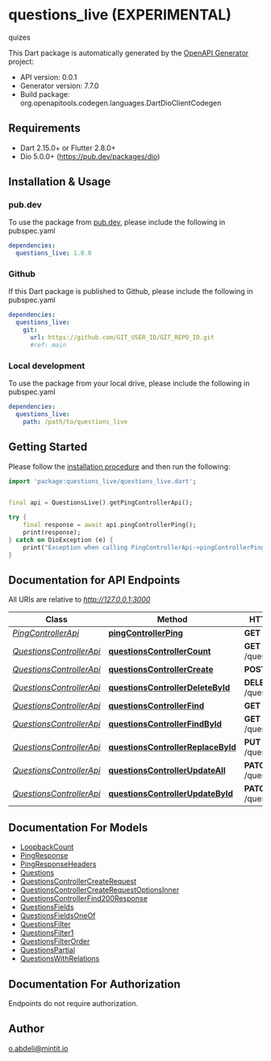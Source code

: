 # questions_live (EXPERIMENTAL)
quizes

This Dart package is automatically generated by the [OpenAPI Generator](https://openapi-generator.tech) project:

- API version: 0.0.1
- Generator version: 7.7.0
- Build package: org.openapitools.codegen.languages.DartDioClientCodegen

## Requirements

* Dart 2.15.0+ or Flutter 2.8.0+
* Dio 5.0.0+ (https://pub.dev/packages/dio)

## Installation & Usage

### pub.dev
To use the package from [pub.dev](https://pub.dev), please include the following in pubspec.yaml
```yaml
dependencies:
  questions_live: 1.0.0
```

### Github
If this Dart package is published to Github, please include the following in pubspec.yaml
```yaml
dependencies:
  questions_live:
    git:
      url: https://github.com/GIT_USER_ID/GIT_REPO_ID.git
      #ref: main
```

### Local development
To use the package from your local drive, please include the following in pubspec.yaml
```yaml
dependencies:
  questions_live:
    path: /path/to/questions_live
```

## Getting Started

Please follow the [installation procedure](#installation--usage) and then run the following:

```dart
import 'package:questions_live/questions_live.dart';


final api = QuestionsLive().getPingControllerApi();

try {
    final response = await api.pingControllerPing();
    print(response);
} catch on DioException (e) {
    print("Exception when calling PingControllerApi->pingControllerPing: $e\n");
}

```

## Documentation for API Endpoints

All URIs are relative to *http://127.0.0.1:3000*

Class | Method | HTTP request | Description
------------ | ------------- | ------------- | -------------
[*PingControllerApi*](doc/PingControllerApi.md) | [**pingControllerPing**](doc/PingControllerApi.md#pingcontrollerping) | **GET** /ping | 
[*QuestionsControllerApi*](doc/QuestionsControllerApi.md) | [**questionsControllerCount**](doc/QuestionsControllerApi.md#questionscontrollercount) | **GET** /questions/count | 
[*QuestionsControllerApi*](doc/QuestionsControllerApi.md) | [**questionsControllerCreate**](doc/QuestionsControllerApi.md#questionscontrollercreate) | **POST** /questions | 
[*QuestionsControllerApi*](doc/QuestionsControllerApi.md) | [**questionsControllerDeleteById**](doc/QuestionsControllerApi.md#questionscontrollerdeletebyid) | **DELETE** /questions/{id} | 
[*QuestionsControllerApi*](doc/QuestionsControllerApi.md) | [**questionsControllerFind**](doc/QuestionsControllerApi.md#questionscontrollerfind) | **GET** /questions | 
[*QuestionsControllerApi*](doc/QuestionsControllerApi.md) | [**questionsControllerFindById**](doc/QuestionsControllerApi.md#questionscontrollerfindbyid) | **GET** /questions/{id} | 
[*QuestionsControllerApi*](doc/QuestionsControllerApi.md) | [**questionsControllerReplaceById**](doc/QuestionsControllerApi.md#questionscontrollerreplacebyid) | **PUT** /questions/{id} | 
[*QuestionsControllerApi*](doc/QuestionsControllerApi.md) | [**questionsControllerUpdateAll**](doc/QuestionsControllerApi.md#questionscontrollerupdateall) | **PATCH** /questions | 
[*QuestionsControllerApi*](doc/QuestionsControllerApi.md) | [**questionsControllerUpdateById**](doc/QuestionsControllerApi.md#questionscontrollerupdatebyid) | **PATCH** /questions/{id} | 


## Documentation For Models

 - [LoopbackCount](doc/LoopbackCount.md)
 - [PingResponse](doc/PingResponse.md)
 - [PingResponseHeaders](doc/PingResponseHeaders.md)
 - [Questions](doc/Questions.md)
 - [QuestionsControllerCreateRequest](doc/QuestionsControllerCreateRequest.md)
 - [QuestionsControllerCreateRequestOptionsInner](doc/QuestionsControllerCreateRequestOptionsInner.md)
 - [QuestionsControllerFind200Response](doc/QuestionsControllerFind200Response.md)
 - [QuestionsFields](doc/QuestionsFields.md)
 - [QuestionsFieldsOneOf](doc/QuestionsFieldsOneOf.md)
 - [QuestionsFilter](doc/QuestionsFilter.md)
 - [QuestionsFilter1](doc/QuestionsFilter1.md)
 - [QuestionsFilterOrder](doc/QuestionsFilterOrder.md)
 - [QuestionsPartial](doc/QuestionsPartial.md)
 - [QuestionsWithRelations](doc/QuestionsWithRelations.md)


## Documentation For Authorization

Endpoints do not require authorization.


## Author

o.abdeli@mintit.io

